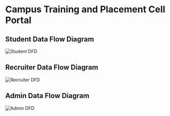 # Campus Training and Placement Cell Portal

## Student Data Flow Diagram
![Student DFD](https://github.com/pulkitbest/Placement-Portal/assets/76588219/ff0097b9-8feb-462f-83dc-4ecac12ae5ac)

## Recruiter Data Flow Diagram
![Recruiter DFD](https://github.com/pulkitbest/Placement-Portal/assets/76588219/d1af53ef-8b61-4f74-b88e-7361c629078b)

## Admin Data Flow Diagram
![Admin DFD](https://github.com/pulkitbest/Placement-Portal/assets/76588219/30759e8e-1dd8-4f26-b301-71ff88ecb4fc)
